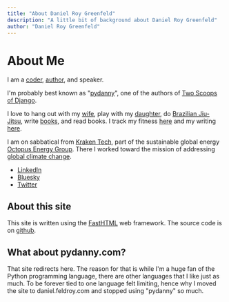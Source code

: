 ```yaml
---
title: "About Daniel Roy Greenfeld"
description: "A little bit of background about Daniel Roy Greenfeld"
author: "Daniel Roy Greenfeld"
---
```


# About Me

I am a [coder](https://github.com/pydanny), [author](/books), and speaker.

I'm probably best known as "[pydanny](https://www.google.com/search?q=pydanny)", one of the authors of [Two Scoops of Django](/books/tech). 

I love to hang out with my [wife](https://audrey.feldroy.com/), play with my [daughter](/tags/uma), do [Brazilian Jiu-Jitsu](https://en.wikipedia.org/wiki/Brazilian_jiu-jitsu), write [books](/books), and read books. I track my fitness [here](/fitness) and my writing [here](/writing-stats).

I am on sabbatical from [Kraken Tech](https://kraken.tech/), part of the sustainable global energy  [Octopus Energy Group](https://octopusenergy.group/). There I worked toward the mission of addressing [global climate change](/tags/climate-change).

- [LinkedIn](https://www.linkedin.com/in/danielfeldroy/)
- [Bluesky](https://bsky.app/profile/pydanny.bsky.social)
- [Twitter](https://twitter.com/pydanny)

## About this site

This site is written using the [FastHTML](https://fastht.ml/) web framework. The source code is on [github](https://github.com/pydanny/daniel-blog-fasthtml).

## What about pydanny.com?

That site redirects here. The reason for that is while I'm a huge fan of the Python programming language, there are other languages that I like just as much. To be forever tied to one language felt limiting, hence why I moved the site to daniel.feldroy.com and stopped using "pydanny" so much.
